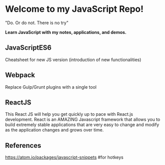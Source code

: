 # Welcome to my JavaScript Repo!

"Do. Or do not. There is no try"

**Learn JavaScript with my notes, applications, and demos.**

## JavaScriptES6
Cheatsheet for new JS version (introduction of new functionalities)

## Webpack
Replace Gulp/Grunt plugins with a single tool

## ReactJS
This React JS will help you get quickly up to pace with React.js development. React is an AMAZING Javascript framework that allows you to build extremely stable applications that are very easy to change and modify as the application changes and grows over time.

## References
https://atom.io/packages/javascript-snippets #for hotkeys
